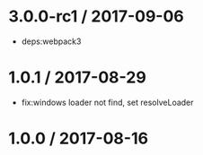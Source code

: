 
3.0.0-rc1 / 2017-09-06
======================

  * deps:webpack3

1.0.1 / 2017-08-29
==================

  * fix:windows loader not find, set resolveLoader

1.0.0 / 2017-08-16
==================


